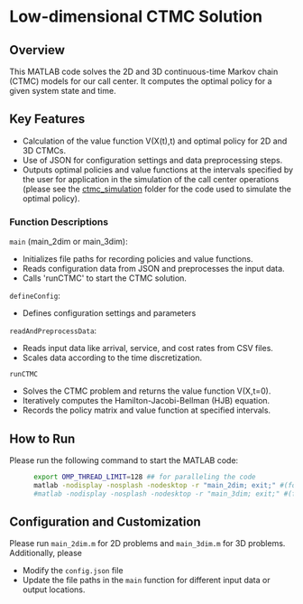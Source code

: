 # Low-dimensional CTMC Solution

## Overview

This MATLAB code solves the 2D and 3D continuous-time Markov chain (CTMC) models for our call center. It computes the optimal policy for a given system state and time.

## Key Features
- Calculation of the value function V(X(t),t) and optimal policy for 2D and 3D CTMCs.
- Use of JSON for configuration settings and data preprocessing steps.
- Outputs optimal policies and value functions at the intervals specified by the user for application in the simulation of the call center operations (please see the [ctmc_simulation](https://github.com/ekasikaralar/NN_based_dynamic_scheduling/tree/main/secondary_analysis/simulation_codes/ctmc_simulation) folder for the code used to simulate the optimal policy).

### Function Descriptions
`main` (main_2dim or main_3dim):
- Initializes file paths for recording policies and value functions.
- Reads configuration data from JSON and preprocesses the input data.
- Calls 'runCTMC' to start the CTMC solution.

`defineConfig`:
- Defines configuration settings and parameters

`readAndPreprocessData`:
- Reads input data like arrival, service, and cost rates from CSV files.
- Scales data according to the time discretization.

`runCTMC`
- Solves the CTMC problem and returns the value function V(X,t=0).
- Iteratively computes the Hamilton-Jacobi-Bellman (HJB) equation.
- Records the policy matrix and value function at specified intervals.

## How to Run
Please run the following command to start the MATLAB code:

```bash
      export OMP_THREAD_LIMIT=128 ## for paralleling the code
      matlab -nodisplay -nosplash -nodesktop -r "main_2dim; exit;" #(for 2D problem)
      #matlab -nodisplay -nosplash -nodesktop -r "main_3dim; exit;" #(for 3D problem)
```


## Configuration and Customization
Please run `main_2dim.m` for 2D problems and `main_3dim.m` for 3D problems. Additionally, please
- Modify the `config.json` file
- Update the file paths in the `main` function for different input data or output locations.
